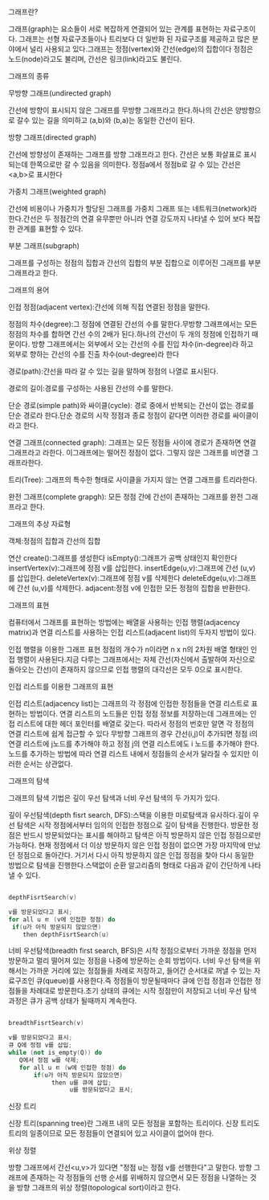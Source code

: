 그래프란? 

그래프(graph)는 요소들이 서로 복잡하게 연결되어 있는 관계를 표현하는 자료구조이다.
그래프는 선형 자료구조들이나 트리보다 더 일반화 된 자료구조를 제공하고 많은 분야에서 널리 사용되고 있다.그래프는 정점(vertex)와 간선(edge)의 집합이다
정점은 노드(node)라고도 불리며, 간선은 링크(link)라고도 불린다.







그래프의 종류

무방향 그래프(undirected graph)

간선에 방향이 표시되지 않은 그래프를 무방향 그래프라고 한다.하나의 간선은 양방향으로 갈수 있는 길을 의미하고 (a,b)와 (b,a)는 동일한 간선이 된다.

방향 그래프(directed graph)

간선에 방향성이 존재하는 그래프를 방향 그래프라고 한다. 간선은 보통 화살표로 표시되는데 한쪽으로만 갈 수 있음을 의미한다.
정점a에서 정점b로 갈 수 있는 간선은 <a,b>로 표시한다

가중치 그래프(weighted graph)

간선에 비용이나 가중치가 할당된 그래프를 가중치 그래프 또는 네트워크(network)라 한다.간선은 두 정점간의 연결 유무뿐만 아니라 연결 강도까지 나타낼 수 있어 보다 복잡한 관계를 표현할 수 있다.

부분 그래프(subgraph)

그래프를 구성하는 정점의 집합과 간선의 집합의 부분 집합으로 이루어진 그래프를 부분 그래프라고 한다.








그래프의 용어

인접 정점(adjacent vertex):간선에 의해 직접 연결된 정점을 말한다.

정점의 차수(degree):그 정점에 연결된 간선의 수를 말한다.무방향 그래프에서는 모든 정점의 차수를 합하면 간선 수의 2배가 된다.하나의 간선이 두 개의 정점에 인접하기 때문이다.
                   방향 그래프에서는 외부에서 오는 간선의 수를 진입 차수(in-degree)라 하고 외부로 향하는 간선의 수를 진출 차수(out-degree)라 한다

경로(path):간선을 따라 갈 수 있는 길을 말하며 정점의 나열로 표시된다.

경로의 길이:경로를 구성하는 사용된 간선의 수를 말한다.

단순 경로(simple path)와 싸이클(cycle): 경로 중에서 반복되는 간선이 없는 경로를 단순 경로라 한다.단순 경로의 시작 정점과 종료 정점이 같다면 이러한 경로를 싸이클이라고 한다.


연결 그래프(connected graph): 그래프는 모든 정점들 사이에 경로가 존재하면 연결 그래프라고 라한다. 이그래프에는 떨어진 정점이 없다. 그렇지 않은 그래프를 비연결 그래프라한다.

트리(Tree): 그래프의 특수한 형태로 사이클을 가지지 않는 연결 그래프를 트리라한다.

완전 그래프(complete grapgh): 모든 정점 간에 간선이 존재하는 그래프를 완전 그래프라고 한다.








그래프의 추상 자료형

객체:정점의 집합과 간선의 집합

연산   create():그래프를 생성한다
       isEmpty():그래프가 공백 상태인지 확인한다
       insertVertex(v):그래프에 정점 v를 삽입한다.
       insertEdge(u,v):그래프에 간선 (u,v)를 삽입한다.
       deleteVertex(v):그래프에 정점 v를 삭제한다
       deleteEdge(u,v):그래프에 간선 (u,v)를 삭제한다.
       adjacent:정점 v에 인접한 모든 정점의 집합을 반환한다.








그래프의 표현 

컴퓨터에서 그래프를 표현하는 방법에는 배열을 사용하는 인접 행렬(adjacency matrix)과 연결 리스트를 사용하는 인접 리스트(adjacent list)의 두자지 방법이 있다.









인접 행렬을 이용한 그래프 표현
정점의 개수가 n이라면 n x n의 2차원 배열 형태인 인접 행렬이 사용된다.지금 다루는 그래프에서는 자체 간선(자신에서 출발하여 자신으로 돌아오는 간선)이 
존재하지 않으므로 인접 행렬의 대각선은 모두 0으로 표시한다.



인접 리스트를 이용한 그래프의 표현

인접 리스트(adjacency list)는 그래프의 각 정점에 인접한 정점들을 연결 리스트로 표현하는 방법이다. 연결 리스트의 노드들은 인접 정점 정보를 저장하는데 그래프에는
인접 리스트에 대한 헤더 포인터를 배열로 갖는다. 따라서 정점의 번호만 알면 각 정점의 연결 리스트에 쉽게 접근할 수 있다
무방향 그래프의 경우 간선(i,j)이 추가되면 정점 i의 연결 리스트에 j노드를 추가해야 하고 정점 j의 연결 리스트에도 i 노드를 추가해야 한다. 노드를 추가하는 방법에 따라
연결 리스트 내에서 정점들의 순서가 달라질 수 있지만 이러한 순서는 상관없다.








그래프의 탐색 

그래프의 탐색 기법은 깊이 우선 탐색과 너비 우선 탐색의 두 가지가 있다.

깊이 우선탐색(depth fisrt search, DFS):스택을 이용한 미로탐색과 유사하다.깊이 우선 탐색은 시작 정점에서부터 임의의 인접한 정점으로 깊이 탐색을 진행한다. 방문한 정점은 반드시 
방문되었다는 표시를 해야하고 탐색은 아직 방문하지 않은 인접 정점으로만 가능하다. 현재 정점에서 더 이상 방문하지 않은 인접 정점이 없으면 가장 마지막에 만났던 정점으로 돌아간다.
거기서 다시 아직 방문하지 않은 인접 정점을 찾아 다시 동일한 방법으로 탐색을 진행한다.스택없이 순환 알고리즘의 형태로 다음과 같이 간단하게 나타낼 수 있다.

```CPP

depthFisrtSearch(v)

v를 방문되었다고 표시;
for all u ㅌ (v에 인접한 정점) do
 if(u가 아직 방문되지 않았으면)
    then depthFisrtSearch(u)

```

너비 우선탐색(breadth first search, BFS)은 시작 정점으로부터 가까운 정점을 먼저 방문하고 멀리 떨어져 있는 정점을 나중에 방문하는 순회 방법이다.
너비 우선 탐색을 위해서는 가까운 거리에 있는 정점들을 차례로 저장하고, 들어간 순서대로 꺼낼 수 있는 자료구조인 큐(queue)를 사용한다.즉 정점들이 방문될때마다
큐에 인접 정점과 인접한 정점들을 차례대로 방문한다.초기 상태의 큐에는 시작 정점만이 저장되고 너비 우선 탐색 과정은 큐가 공백 상태가 될때까지 계속한다.


```cpp

breadthFisrtSearch(v)

v를 방문되었다고 표시;
큐 Q에 정점 v를 삽입;
while (not is_empty(Q)) do
   Q에서 정점 w를 삭제;
   for all u ㅌ (w에 인접한 정점) do
       if(u가 아직 방문되지 않았으면)
            then u를 큐에 삽입;
                 u를 방문되었다고 표시;

```



신장 트리

신장 트리(spanning tree)란 그래프 내의 모든 정점을 포함하는 트리이다. 신장 트리도 트리의 일종이므로 모든 정점들이 연결되어 있고 사이클이 없어야 한다.


위상 정렬

방향 그래프에서 간선<u,v>가 있다면 "정점 u는 정점 v를 선행한다"고 말한다. 방향 그래프에 존재하는 각 정점들의 선행 순서를 위배하지 않으면서 모든 정점을 나열하는 것을 방향 그래프의 위상 정렬(topological sort)이라고 한다.


  
